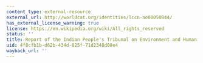 ```yaml
---
content_type: external-resource
external_url: http://worldcat.org/identities/lccn-no00050844/
has_external_license_warning: true
license: https://en.wikipedia.org/wiki/All_rights_reserved
status: ''
title: Report of the Indian People's Tribunal on Environment and Human Rights.
uid: 4f8cfb1b-d62b-434d-825f-71d2348d08e4
wayback_url: ''
---
```

